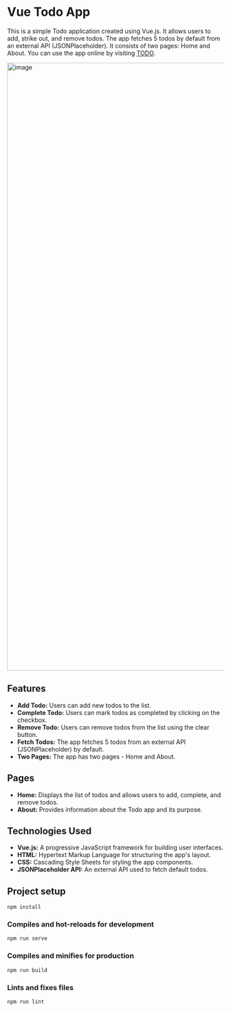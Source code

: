 # Vue Todo App

This is a simple Todo application created using Vue.js. It allows users to add, strike out, and remove todos. The app fetches 5 todos by default from an external API (JSONPlaceholder). It consists of two pages: Home and About. You can use the app online by visiting [TODO]([https://webofdeva-tictactoe.netlify.app](https://webofdeva-todo-vue.netlify.app/#/)).

<img width="1412" alt="image" src="https://github.com/Devadharshini-Nagarajan/Todo1-Vuejs/assets/113491692/076e5e02-98e7-4843-af10-ab1b0fc155eb">


## Features

- **Add Todo:** Users can add new todos to the list.
- **Complete Todo:** Users can mark todos as completed by clicking on the checkbox.
- **Remove Todo:** Users can remove todos from the list using the clear button.
- **Fetch Todos:** The app fetches 5 todos from an external API (JSONPlaceholder) by default.
- **Two Pages:** The app has two pages - Home and About.

## Pages

- **Home:** Displays the list of todos and allows users to add, complete, and remove todos.
- **About:** Provides information about the Todo app and its purpose.

## Technologies Used

- **Vue.js:** A progressive JavaScript framework for building user interfaces.
- **HTML:** Hypertext Markup Language for structuring the app's layout.
- **CSS:** Cascading Style Sheets for styling the app components.
- **JSONPlaceholder API:** An external API used to fetch default todos.


## Project setup
```
npm install
```

### Compiles and hot-reloads for development
```
npm run serve
```

### Compiles and minifies for production
```
npm run build
```

### Lints and fixes files
```
npm run lint
```
